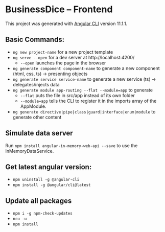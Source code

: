 # BusinessDice – Frontend

This project was generated with [Angular CLI](https://github.com/angular/angular-cli) version 11.1.1.

## Basic Commands:

* `ng new project-name` for a new project template
* `ng serve --open` for a dev server at http://localhost:4200/
  * `--open` launches the page in the browser
* `ng generate component component-name` to generate a new component (html, css, ts) -> presenting objects
* `ng generate service service-name` to generate a new service (ts) -> delegates/injects data
* `ng generate module app-routing --flat --module=app` to generate
  * `--flat` puts the file in src/app instead of its own folder
  * `--module=app` tells the CLI to register it in the imports array of the AppModule.
* `ng generate directive|pipe|class|guard|interface|enum|module` to generate other content

## Simulate data server

Run `npm install angular-in-memory-web-api --save` to use the InMemoryDataService.

## Get latest angular version:

* `npm uninstall -g @angular-cli`
* `npm install -g @angular/cli@latest`

## Update all packages

* `npm i -g npm-check-updates`
* `ncu -u`
* `npm install`
